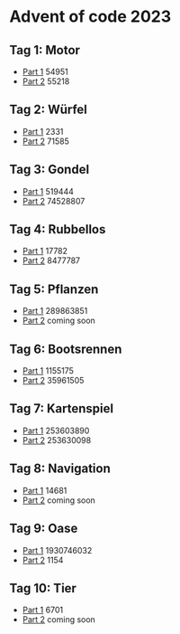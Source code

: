 # Advent of code 2023
## Tag 1: Motor
- [Part 1](https://github.com/webnina/advent-of-code-2023/blob/main/tag-1/tag_1-1.js)
  54951
- [Part 2](https://github.com/webnina/advent-of-code-2023/blob/main/tag-1/tag_1-2.js)
  55218

## Tag 2: Würfel
- [Part 1](https://github.com/webnina/advent-of-code-2023/blob/main/tag-2/tag_2-1.js)
  2331
- [Part 2](https://github.com/webnina/advent-of-code-2023/blob/main/tag-2/tag_2-2.js)
  71585

## Tag 3: Gondel
- [Part 1](https://github.com/webnina/advent-of-code-2023/blob/main/tag-3/tag_3-1.js)
  519444
- [Part 2](https://github.com/webnina/advent-of-code-2023/blob/main/tag-3/tag_3-2.js)
  74528807

## Tag 4: Rubbellos
- [Part 1](https://github.com/webnina/advent-of-code-2023/blob/main/tag-4/tag_4-1.js)
  17782
- [Part 2](https://github.com/webnina/advent-of-code-2023/blob/main/tag-4/tag_4-2.js)
  8477787

## Tag 5: Pflanzen
- [Part 1](https://github.com/webnina/advent-of-code-2023/blob/main/tag-5/tag_5-1.js)
  289863851
- [Part 2](https://github.com/webnina/advent-of-code-2023/blob/main/tag-5/tag_5-2.js)
  coming soon

## Tag 6: Bootsrennen
- [Part 1](https://github.com/webnina/advent-of-code-2023/blob/main/tag-6/tag_6-1.js)
  1155175
- [Part 2](https://github.com/webnina/advent-of-code-2023/blob/main/tag-6/tag_6-2.js)
 35961505

## Tag 7: Kartenspiel
- [Part 1](https://github.com/webnina/advent-of-code-2023/blob/main/tag-7/tag_7-1.js)
  253603890
- [Part 2](https://github.com/webnina/advent-of-code-2023/blob/main/tag-7/tag_7-2.js)
  253630098

## Tag 8: Navigation
- [Part 1](https://github.com/webnina/advent-of-code-2023/blob/main/tag-8/tag_8-1.js)
  14681
- [Part 2](https://github.com/webnina/advent-of-code-2023/blob/main/tag-8/tag_8-2.js)
  coming soon

## Tag 9: Oase
- [Part 1](https://github.com/webnina/advent-of-code-2023/blob/main/tag-9/tag_9-1.js)
  1930746032
- [Part 2](https://github.com/webnina/advent-of-code-2023/blob/main/tag-9/tag_9-2.js)
  1154

## Tag 10: Tier
- [Part 1](https://github.com/webnina/advent-of-code-2023/blob/main/tag-10/tag_10-1.js)
  6701
- [Part 2](https://github.com/webnina/advent-of-code-2023/blob/main/tag-10/tag_10-2.js)
  coming soon
